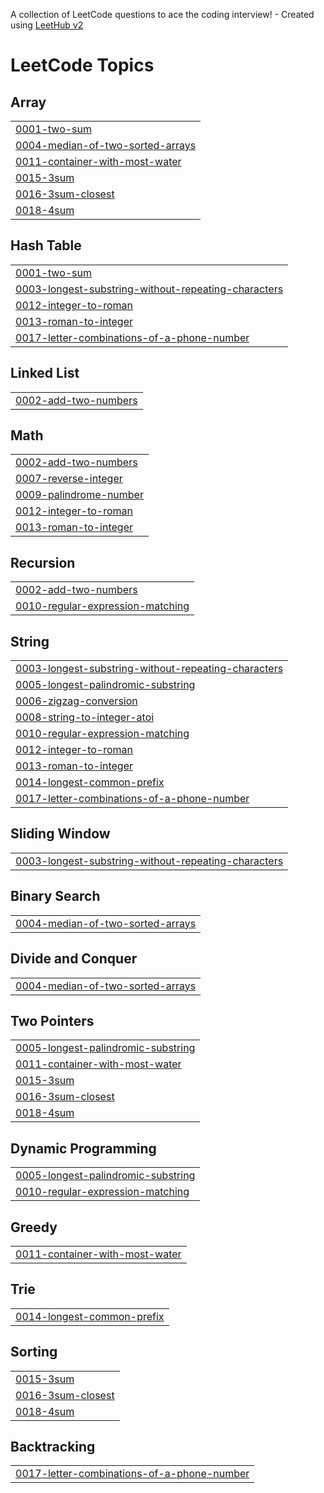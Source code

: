 A collection of LeetCode questions to ace the coding interview! - Created using [LeetHub v2](https://github.com/arunbhardwaj/LeetHub-2.0)
<!---LeetCode Topics Start-->
# LeetCode Topics
## Array
|  |
| ------- |
| [0001-two-sum](https://github.com/hackers-228/leetcodeproblems/tree/master/0001-two-sum) |
| [0004-median-of-two-sorted-arrays](https://github.com/hackers-228/leetcodeproblems/tree/master/0004-median-of-two-sorted-arrays) |
| [0011-container-with-most-water](https://github.com/hackers-228/leetcodeproblems/tree/master/0011-container-with-most-water) |
| [0015-3sum](https://github.com/hackers-228/leetcodeproblems/tree/master/0015-3sum) |
| [0016-3sum-closest](https://github.com/hackers-228/leetcodeproblems/tree/master/0016-3sum-closest) |
| [0018-4sum](https://github.com/hackers-228/leetcodeproblems/tree/master/0018-4sum) |
## Hash Table
|  |
| ------- |
| [0001-two-sum](https://github.com/hackers-228/leetcodeproblems/tree/master/0001-two-sum) |
| [0003-longest-substring-without-repeating-characters](https://github.com/hackers-228/leetcodeproblems/tree/master/0003-longest-substring-without-repeating-characters) |
| [0012-integer-to-roman](https://github.com/hackers-228/leetcodeproblems/tree/master/0012-integer-to-roman) |
| [0013-roman-to-integer](https://github.com/hackers-228/leetcodeproblems/tree/master/0013-roman-to-integer) |
| [0017-letter-combinations-of-a-phone-number](https://github.com/hackers-228/leetcodeproblems/tree/master/0017-letter-combinations-of-a-phone-number) |
## Linked List
|  |
| ------- |
| [0002-add-two-numbers](https://github.com/hackers-228/leetcodeproblems/tree/master/0002-add-two-numbers) |
## Math
|  |
| ------- |
| [0002-add-two-numbers](https://github.com/hackers-228/leetcodeproblems/tree/master/0002-add-two-numbers) |
| [0007-reverse-integer](https://github.com/hackers-228/leetcodeproblems/tree/master/0007-reverse-integer) |
| [0009-palindrome-number](https://github.com/hackers-228/leetcodeproblems/tree/master/0009-palindrome-number) |
| [0012-integer-to-roman](https://github.com/hackers-228/leetcodeproblems/tree/master/0012-integer-to-roman) |
| [0013-roman-to-integer](https://github.com/hackers-228/leetcodeproblems/tree/master/0013-roman-to-integer) |
## Recursion
|  |
| ------- |
| [0002-add-two-numbers](https://github.com/hackers-228/leetcodeproblems/tree/master/0002-add-two-numbers) |
| [0010-regular-expression-matching](https://github.com/hackers-228/leetcodeproblems/tree/master/0010-regular-expression-matching) |
## String
|  |
| ------- |
| [0003-longest-substring-without-repeating-characters](https://github.com/hackers-228/leetcodeproblems/tree/master/0003-longest-substring-without-repeating-characters) |
| [0005-longest-palindromic-substring](https://github.com/hackers-228/leetcodeproblems/tree/master/0005-longest-palindromic-substring) |
| [0006-zigzag-conversion](https://github.com/hackers-228/leetcodeproblems/tree/master/0006-zigzag-conversion) |
| [0008-string-to-integer-atoi](https://github.com/hackers-228/leetcodeproblems/tree/master/0008-string-to-integer-atoi) |
| [0010-regular-expression-matching](https://github.com/hackers-228/leetcodeproblems/tree/master/0010-regular-expression-matching) |
| [0012-integer-to-roman](https://github.com/hackers-228/leetcodeproblems/tree/master/0012-integer-to-roman) |
| [0013-roman-to-integer](https://github.com/hackers-228/leetcodeproblems/tree/master/0013-roman-to-integer) |
| [0014-longest-common-prefix](https://github.com/hackers-228/leetcodeproblems/tree/master/0014-longest-common-prefix) |
| [0017-letter-combinations-of-a-phone-number](https://github.com/hackers-228/leetcodeproblems/tree/master/0017-letter-combinations-of-a-phone-number) |
## Sliding Window
|  |
| ------- |
| [0003-longest-substring-without-repeating-characters](https://github.com/hackers-228/leetcodeproblems/tree/master/0003-longest-substring-without-repeating-characters) |
## Binary Search
|  |
| ------- |
| [0004-median-of-two-sorted-arrays](https://github.com/hackers-228/leetcodeproblems/tree/master/0004-median-of-two-sorted-arrays) |
## Divide and Conquer
|  |
| ------- |
| [0004-median-of-two-sorted-arrays](https://github.com/hackers-228/leetcodeproblems/tree/master/0004-median-of-two-sorted-arrays) |
## Two Pointers
|  |
| ------- |
| [0005-longest-palindromic-substring](https://github.com/hackers-228/leetcodeproblems/tree/master/0005-longest-palindromic-substring) |
| [0011-container-with-most-water](https://github.com/hackers-228/leetcodeproblems/tree/master/0011-container-with-most-water) |
| [0015-3sum](https://github.com/hackers-228/leetcodeproblems/tree/master/0015-3sum) |
| [0016-3sum-closest](https://github.com/hackers-228/leetcodeproblems/tree/master/0016-3sum-closest) |
| [0018-4sum](https://github.com/hackers-228/leetcodeproblems/tree/master/0018-4sum) |
## Dynamic Programming
|  |
| ------- |
| [0005-longest-palindromic-substring](https://github.com/hackers-228/leetcodeproblems/tree/master/0005-longest-palindromic-substring) |
| [0010-regular-expression-matching](https://github.com/hackers-228/leetcodeproblems/tree/master/0010-regular-expression-matching) |
## Greedy
|  |
| ------- |
| [0011-container-with-most-water](https://github.com/hackers-228/leetcodeproblems/tree/master/0011-container-with-most-water) |
## Trie
|  |
| ------- |
| [0014-longest-common-prefix](https://github.com/hackers-228/leetcodeproblems/tree/master/0014-longest-common-prefix) |
## Sorting
|  |
| ------- |
| [0015-3sum](https://github.com/hackers-228/leetcodeproblems/tree/master/0015-3sum) |
| [0016-3sum-closest](https://github.com/hackers-228/leetcodeproblems/tree/master/0016-3sum-closest) |
| [0018-4sum](https://github.com/hackers-228/leetcodeproblems/tree/master/0018-4sum) |
## Backtracking
|  |
| ------- |
| [0017-letter-combinations-of-a-phone-number](https://github.com/hackers-228/leetcodeproblems/tree/master/0017-letter-combinations-of-a-phone-number) |
<!---LeetCode Topics End-->